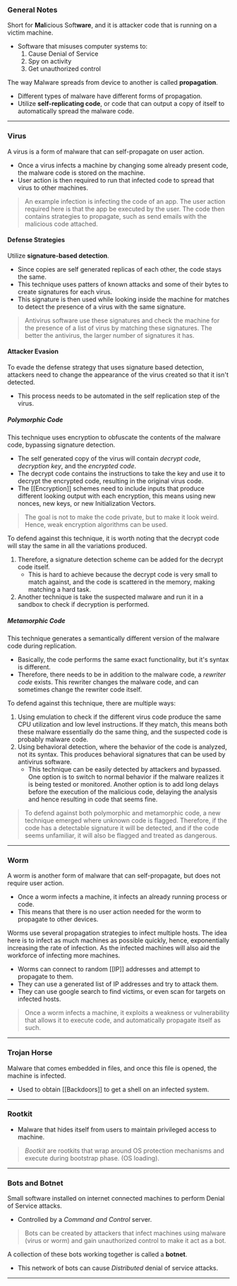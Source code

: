 
### General Notes

Short for **Mal**icious Soft**ware**, and it is attacker code that is running on a victim machine.
- Software that misuses computer systems to: 
	1. Cause Denial of Service 
	2. Spy on activity
	3. Get unauthorized control

The way Malware spreads from device to another is called **propagation**.
- Different types of malware have different forms of propagation.
- Utilize **self-replicating code**, or code that can output a copy of itself to automatically spread the malware code.

---
### Virus

A virus is a form of malware that can self-propagate on user action.
- Once a virus infects a machine by changing some already present code, the malware code is stored on the machine.
- User action is then required to run that infected code to spread that virus to other machines.

> An example infection is infecting the code of an app. The user action required here is that the app be executed by the user. The code then contains strategies to propagate, such as send emails with the malicious code attached.

#### Defense Strategies

Utilize **signature-based detection**.
- Since copies are self generated replicas of each other, the code stays the same.
- This technique uses patters of known attacks and some of their bytes to create signatures for each virus.
- This signature is then used while looking inside the machine for matches to detect the presence of a virus with the same signature.

> Antivirus software use these signatures and check the machine for the presence of a list of virus by matching these signatures. The better the antivirus, the larger number of signatures it has.

#### Attacker Evasion

To evade the defense strategy that uses signature based detection, attackers need to change the appearance of the virus created so that it isn't detected.
- This process needs to be automated in the self replication step of the virus.
##### Polymorphic Code

This technique uses encryption to obfuscate the contents of the malware code, bypassing signature detection.
- The self generated copy of the virus will contain *decrypt code*, *decryption key*, and the *encrypted code*.
- The decrypt code contains the instructions to take the key and use it to decrypt the encrypted code, resulting in the original virus code.
- The [[Encryption]] schemes need to include inputs that produce different looking output with each encryption, this means using new nonces, new keys, or new Initialization Vectors.

> The goal is not to make the code private, but to make it look weird. Hence, weak encryption algorithms can be used.

To defend against this technique, it is worth noting that the decrypt code will stay the same in all the variations produced.
1. Therefore, a signature detection scheme can be added for the decrypt code itself.
	- This is hard to achieve because the decrypt code is very small to match against, and the code is scattered in the memory, making matching a hard task.
2. Another technique is take the suspected malware and run it in a sandbox to check if decryption is performed.
##### Metamorphic Code

This technique generates a semantically different version of the malware code during replication.
- Basically, the code performs the same exact functionality, but it's syntax is different.
- Therefore, there needs to be in addition to the malware code, a *rewriter code* exists. This rewriter changes the malware code, and can sometimes change the rewriter code itself.

To defend against this technique, there are multiple ways:
1. Using emulation to check if the different virus code produce the same CPU utilization and low level instructions. If they match, this means both these malware essentially do the same thing, and the suspected code is probably malware code.
2. Using behavioral detection, where the behavior of the code is analyzed, not its syntax. This produces behavioral signatures that can be used by antivirus software.
	- This technique can be easily detected by attackers and bypassed. One option is to switch to normal behavior if the malware realizes it is being tested or monitored. Another option is to add long delays before the execution of the malicious code, delaying the analysis and hence resulting in code that seems fine.

> To defend against both polymorphic and metamorphic code, a new technique emerged where unknown code is flagged. Therefore, if the code has a detectable signature it will be detected, and if the code seems unfamiliar, it will also be flagged and treated as dangerous.

---
### Worm

A worm is another form of malware that can self-propagate, but does not require user action.
- Once a worm infects a machine, it infects an already running process or code.
- This means that there is no user action needed for the worm to propagate to other devices.

Worms use several propagation strategies to infect multiple hosts. The idea here is to infect as much machines as possible quickly, hence, exponentially increasing the rate of infection. As the infected machines will also aid the workforce of infecting more machines.
- Worms can connect to random [[IP]] addresses and attempt to propagate to them.
- They can use a generated list of IP addresses and try to attack them.
- They can use google search to find victims, or even scan for targets on infected hosts.

> Once a worm infects a machine, it exploits a weakness or vulnerability that allows it to execute code, and automatically propagate itself as such.


---
### Trojan Horse

Malware that comes embedded in files, and once this file is opened, the machine is infected.
- Used to obtain [[Backdoors]] to get a shell on an infected system.

---
### Rootkit

- Malware that hides itself from users to maintain privileged access to machine.

> *Bootkit* are rootkits that wrap around OS protection mechanisms and execute during bootstrap phase. (OS loading).

---
### Bots and Botnet

Small software installed on internet connected machines to perform Denial of Service attacks.
- Controlled by a *Command and Control* server.

> Bots can be created by attackers that infect machines using malware (virus or worm) and gain unauthorized control to make it act as a bot.

A collection of these bots working together is called a **botnet**.
- This network of bots can cause *Distributed* denial of service attacks.

---
